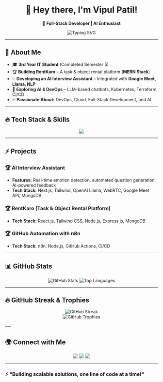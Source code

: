 <h1 align="center">👋 Hey there, I'm Vipul Patil!</h1>
<p align="center">
  🚀 <strong>  Full-Stack Developer | AI Enthusiast</strong>  
</p>

<p align="center">
  <img src="https://readme-typing-svg.demolab.com?font=Fira+Code&pause=1000&center=true&vCenter=true&width=500&lines=3rd+Year+IT+Student;DevOps+%7C+MERN+%7C+AI+Enthusiast;Building+AI+Interview+Assistant;Working+on+RentKaro+%7C+Freelance+Broker;" alt="Typing SVG">
</p>

---

## 🚀 About Me
- 🎓 **3rd Year IT Student** (Completed Semester 5)  
- 🏆 **Building RentKaro** – A task & object rental platform (**MERN Stack**)  
- 💡 **Developing an AI Interview Assistant** – Integrated with **Google Meet, Llama, NLP**  
- 🤖 **Exploring AI & DevOps** – LLM-based chatbots, Kubernetes, Terraform, CI/CD  
- 🔥 **Passionate About:** DevOps, Cloud, Full-Stack Development, and AI  

---

## 🔥 Tech Stack & Skills  
<p align="center">
  <img src="https://skillicons.dev/icons?i=react,nextjs,nodejs,express,mongodb,tailwind,js,ts,python,docker,kubernetes,aws,git,github,linux,bash,figma,pr,ae" />
</p>

---

## ⚡ Projects  
### 🏆 **AI Interview Assistant**  
- **Features:** Real-time emotion detection, automated question generation, AI-powered feedback  
- **Tech Stack:** Next.js, Tailwind, OpenAI Llama, WebRTC, Google Meet API, MongoDB  

### 🏆 **RentKaro** (Task & Object Rental Platform)  
- **Tech Stack:** React.js, Tailwind CSS, Node.js, Express.js, MongoDB  

### 🏆 **GitHub Automation with n8n**  
- **Tech Stack:** n8n, Node.js, GitHub Actions, CI/CD  

---

## 📊 GitHub Stats  
<p align="center">
  <img src="https://github-readme-stats.vercel.app/api?username=your-username&show_icons=true&theme=radical" alt="GitHub Stats">
  <img src="https://github-readme-stats.vercel.app/api/top-langs/?username=your-username&layout=compact&theme=radical" alt="Top Languages">
</p>

---

## 🔥 GitHub Streak & Trophies  
<p align="center">
  <img src="https://github-readme-streak-stats.herokuapp.com/?user=your-username&theme=radical" alt="GitHub Streak">
  <br>
  <img src="https://github-profile-trophy.vercel.app/?username=your-username&theme=radical" alt="GitHub Trophies">
</p> 
---

## 🌍 Connect with Me  
<p align="center">
  <a href="mailto:vipulpatil2500@gmail.com"><img src="https://img.shields.io/badge/Email-D14836?style=for-the-badge&logo=gmail&logoColor=white"/></a>
  <a href="https://www.linkedin.com/in/vipul-space/"><img src="https://img.shields.io/badge/LinkedIn-0077B5?style=for-the-badge&logo=linkedin&logoColor=white"/></a>
  <a href="https://github.com/vipul-space23"><img src="https://img.shields.io/badge/GitHub-100000?style=for-the-badge&logo=github&logoColor=white"/></a>
</p>

---

### ⚡ "Building scalable solutions, one line of code at a time!"  

